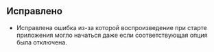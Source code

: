 ## Исправлено
- Исправлена ошибка из-за которой воспроизведение при старте приложения могло начаться даже если соответствующая опция была отключена.
